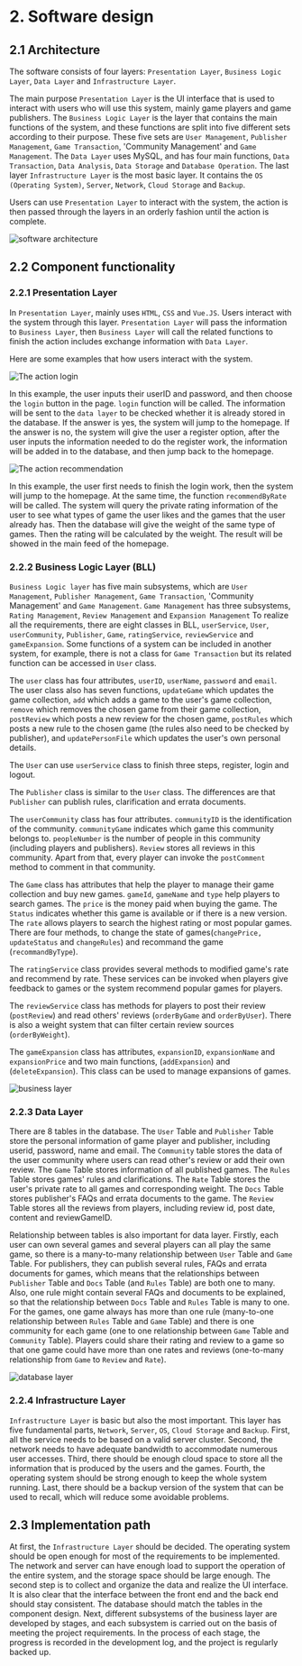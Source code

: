 # 2. Software design

## 2.1 Architecture
The software consists of four layers: `Presentation Layer`, `Business Logic Layer`, `Data Layer` and `Infrastructure Layer`.

The main purpose `Presentation Layer` is the UI interface that is used to interact with users who will use this system, mainly game players and game publishers.
The `Business Logic Layer` is the layer that contains the main functions of the system, and these functions are split into five different sets according to their purpose. These five sets are `User Management`, `Publisher Management`, `Game Transaction`, 'Community Management' and `Game Management`.
The `Data Layer` uses MySQL, and has four main functions, `Data Transaction`, `Data Analysis`, `Data Storage` and `Database Operation`. 
The last layer `Infrastructure Layer` is the most basic layer. It contains the `OS (Operating System)`, `Server`, `Network`, `Cloud Storage` and `Backup`.

Users can use `Presentation Layer` to interact with the system, the action is then passed through the layers in an orderly fashion until the action is complete.

![](https://git.ecdf.ed.ac.uk/sd202021groups/group_10/raw/master/software_design/ArchitectureDesign.jpg "software architecture") 

## 2.2 Component functionality
### 2.2.1 Presentation Layer
In `Presentation Layer`, mainly uses `HTML`, `CSS` and `Vue.JS`. Users interact with the system through this layer. `Presentation Layer` will pass the information to `Business Layer`, then `Business Layer` will call the related functions to finish the action includes exchange information with `Data Layer`.

Here are some examples that how users interact with the system. 

![](https://git.ecdf.ed.ac.uk/sd202021groups/group_10/raw/master/software_design/jpgForPresentationLayer/login.jpg "The action login") 

In this example, the user inputs their userID and password, and then choose the `login` button in the page. `login` function will be called. The information will be sent to the `data layer` to be checked whether it is already stored in the database. If the answer is yes, the system will jump to the homepage. If the answer is no, the system will give the user a register option, after the user inputs the information needed to do the register work, the information will be added in to the database, and then jump back to the homepage.

![](https://git.ecdf.ed.ac.uk/sd202021groups/group_10/raw/master/software_design/jpgForPresentationLayer/recommendGame.jpg "The action recommendation")

In this example,  the user first needs to finish the login work, then the system will jump to the homepage. At the same time, the function `recommendByRate` will be called. The system will query the private rating information of the user to see what types of game the user likes and the games that the user already has. Then the database will give the weight of the same type of games. Then the rating will be calculated by the weight. The result will be showed in the main feed of the homepage.


### 2.2.2 Business Logic Layer (BLL)
`Business Logic layer` has five main subsystems, which are `User Management`, `Publisher Management`, `Game Transaction`, 'Community Management' and `Game Management`. `Game Management` has three subsystems, `Rating Management`, `Review Management` and `Expansion Management` To realize all the requirements, there are eight classes in BLL, `userService`, `User`, `userCommunity`, `Publisher`, `Game`, `ratingService`, `reviewService` and `gameExpansion`. Some functions of a system can be included in another system, for example, there is not a class for `Game Transaction` but its related function can be accessed in `User` class.

The `user` class has four attributes, `userID`, `userName`, `password` and `email`. The user class also has seven functions, `updateGame` which updates the game collection, `add` which adds a game to the user's game collection, `remove` which removes the chosen game from their game collection, `postReview` which posts a new review for the chosen game, `postRules` which posts a new rule to the chosen game (the rules also need to be checked by publisher), and `updatePersonFile` which updates the user's own personal details.

The `User` can use `userService` class to finish three steps, register, login and logout.

The `Publisher` class is similar to the `User` class. The differences are that `Publisher` can publish rules, clarification and errata documents. 

The `userCommunity` class has four attributes. `communityID` is the identification of the community. `communityGame` indicates which game this community belongs to. `peopleNumber` is the number of people in this community (including players and publishers). `Review` stores all reviews in this community. Apart from that, every player can invoke the `postComment` method to comment in that community.

The `Game` class has attributes that help the player to manage their game collection and buy new games. `gameId`, `gameName` and `type` help players to search games. The `price` is the money paid when buying the game. The `Status` indicates whether this game is available or if there is a new version. The `rate` allows players to search the highest rating or most popular games. There are four methods, to change the state of games(`changePrice, updateStatus` and `changeRules`) and recommand the game (`recommandByType`).

The `ratingService` class provides several methods to modified game's rate and recommend by rate. These services can be invoked when players give feedback to games or the system recommend popular games for players.

The `reviewService` class has methods for players to post their review (`postReview`) and read others' reviews (`orderByGame` and `orderByUser`). There is also a weight system that can filter certain review sources (`orderByWeight`).

The `gameExpansion` class has attributes, `expansionID`, `expansionName` and `expansionPrice` and two main functions, (`addExpansion`) and (`deleteExpansion`). This class can be used to manage expansions of games.

![](https://git.ecdf.ed.ac.uk/sd202021groups/group_10/raw/master/software_design/businessLayer.jpg "business layer") 


### 2.2.3 Data Layer

There are 8 tables in the database. The `User` Table and `Publisher` Table store the personal information of game player and publisher, including userid, password, name and email. The `Community` table stores the data of the user community where users can read other's review or add their own review. The `Game` Table stores information of all published games. The `Rules` Table stores games' rules and clarifications. The `Rate` Table stores the user's private rate to all games and corresponding weight. The `Docs` Table stores publisher's FAQs and errata documents to the game. The `Review` Table stores all the reviews from players, including review id, post date, content and reviewGameID.

Relationship between tables is also important for data layer. Firstly, each user can own several games and several players can all play the same game, so there is a many-to-many relationship between `User` Table and `Game` Table. For publishers, they can publish several rules, FAQs and errata documents for games, which means that the relationships between `Publisher` Table and `Docs` Table (and `Rules` Table) are both one to many. Also, one rule might contain several FAQs and documents to be explained, so that the relationship between `Docs` Table and `Rules` Table is many to one. For the games, one game always has more than one rule (many-to-one relationship between `Rules` Table and `Game` Table) and there is one community for each game (one to one relationship between `Game` Table and `Community` Table). Players could share their rating and review to a game so that one game could have more than one rates and reviews (one-to-many relationship from `Game` to `Review` and `Rate`).

![](https://git.ecdf.ed.ac.uk/sd202021groups/group_10/raw/master/software_design/dataLayer.jpg "database layer") 

### 2.2.4 Infrastructure Layer
`Infrastructure Layer` is basic but also the most important. This layer has five fundamental parts, `Network`, `Server`, `OS`, `Cloud Storage` and `Backup`. First, all the service needs to be based on a valid server cluster. Second, the network needs to have adequate bandwidth to accommodate numerous user accesses. Third, there should be enough cloud space to store all the information that is produced by the users and the games. Fourth, the operating system should be strong enough to keep the whole system running. Last, there should be a backup version of the system that can be used to recall, which will reduce some avoidable problems.

## 2.3 Implementation path
At first, the `Infrastructure Layer` should be decided. The operating system should be open enough for most of the requirements to be implemented. The network and server can have enough load to support the operation of the entire system, and the storage space should be large enough. The second step is to collect and organize the data and realize the UI interface. It is also clear that the interface between the front end and the back end should stay consistent. The database should match the tables in the component design. Next, different subsystems of the business layer are developed by stages, and each subsystem is carried out on the basis of meeting the project requirements. In the process of each stage, the progress is recorded in the development log, and the project is regularly backed up. 